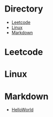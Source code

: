 # Directory

* [Leetcode](#Leetcode)  
* [Linux](#Linux)  
* [Markdown](#Markdown)

<a href = "#M"></a>

# Leetcode

# Linux

# Markdown<a id = "M" />

* [HelloWorld](slippersss.github.io/Markdown/HelloWorld.md)